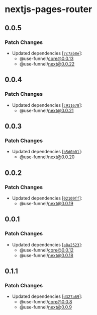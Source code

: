 # nextjs-pages-router

## 0.0.5

### Patch Changes

- Updated dependencies [[`7c7ab8e`](https://github.com/toss/use-funnel/commit/7c7ab8eda0982f4b9297e7683a1858b0525c253b)]:
  - @use-funnel/core@0.0.13
  - @use-funnel/next@0.0.22

## 0.0.4

### Patch Changes

- Updated dependencies [[`c911678`](https://github.com/toss/use-funnel/commit/c9116782daf6b0a2f2ed7374590fe0a2a2146dcf)]:
  - @use-funnel/next@0.0.21

## 0.0.3

### Patch Changes

- Updated dependencies [[`b5d0b01`](https://github.com/toss/use-funnel/commit/b5d0b01194ea6fcc920e6b9e1c1e99261d82a8a7)]:
  - @use-funnel/next@0.0.20

## 0.0.2

### Patch Changes

- Updated dependencies [[`02109ff`](https://github.com/toss/use-funnel/commit/02109ff7af2e55e65d10e1502e6df1d7615e5e02)]:
  - @use-funnel/next@0.0.19

## 0.0.1

### Patch Changes

- Updated dependencies [[`a8a2523`](https://github.com/toss/use-funnel/commit/a8a252344ff74c2dc2149b7e546ff6cdb1797862)]:
  - @use-funnel/core@0.0.12
  - @use-funnel/next@0.0.18

## 0.1.1

### Patch Changes

- Updated dependencies [[`d327a69`](https://github.com/toss/use-funnel/commit/d327a6959687309591859a80b05524a8ca714a80)]:
  - @use-funnel/core@0.0.8
  - @use-funnel/next@0.0.9
